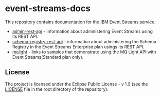 # event-streams-docs

This repository contains documentation for the
[IBM Event Streams service](https://console.bluemix.net/docs/services/EventStreams/index.html).

  - [admin-rest-api](./admin-rest-api) - information about administering Event Streams using its REST API.
  - [schema-registry-rest-api](./schema-registry-api) - information about administering the Schema Registry in the Event Streams Enterprise plan usings its REST API.
  - [mqlight](./mqlight) - links to samples that demonstrate using the MQ Light API with Event Streams(Standard plan only).

## License
The project is licensed under the Eclipse Public License - v 1.0 (see the
[LICENSE](/LICENSE) file in the root directory of the repository).
